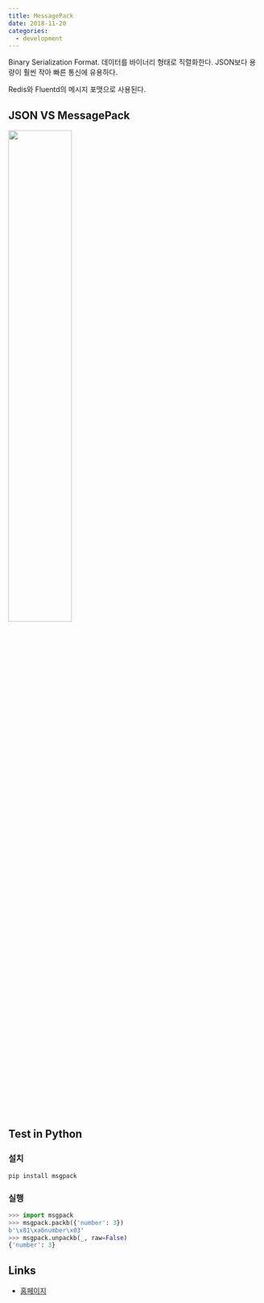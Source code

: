 ```yaml
---
title: MessagePack
date: 2018-11-20
categories:
  - development
---
```


Binary Serialization Format. 데이터를 바이너리 형태로 직렬화한다. JSON보다 용량이 훨씬 작아 빠른 통신에 유용하다. 

Redis와 Fluentd의 메시지 포맷으로 사용된다.

## JSON VS MessagePack

<img src="/TIL/images/msgpack.png" width="50%">

## Test in Python

### 설치

```bash
pip install msgpack
```

### 실행

```python
>>> import msgpack
>>> msgpack.packb({'number': 3})
b'\x81\xa6number\x03'
>>> msgpack.unpackb(_, raw=False)
{'number': 3}
```

## Links
- [홈페이지](https://msgpack.org/)
